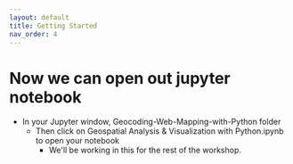 ```yaml
---
layout: default
title: Getting Started
nav_order: 4
---
```


# Now we can open out jupyter notebook

* In your Jupyter window, Geocoding-Web-Mapping-with-Python folder
	* Then click on Geospatial Analysis & Visualization with Python.ipynb to open your notebook
		* We'll be working in this for the rest of the workshop.
